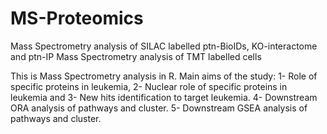 # MS-Proteomics
Mass Spectrometry analysis of SILAC labelled ptn-BioIDs, KO-interactome and ptn-IP
Mass Spectrometry analysis of TMT labelled cells

This is Mass Spectrometry analysis in R.
Main aims of the study:
1- Role of specific proteins in leukemia,
2- Nuclear role of specific proteins in leukemia and
3- New hits identification to target leukemia.
4- Downstream ORA analysis of pathways and cluster.
5- Downstream GSEA analysis of pathways and cluster.
